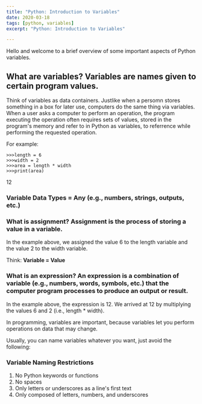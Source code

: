 ```yaml
---
title: "Python: Introduction to Variables"
date: 2020-03-18
tags: [python, variables]
excerpt: "Python: Introduction to Variables"

---
```


Hello and welcome to a brief overview of some important aspects of Python variables. 

## What are variables? Variables are names given to certain program values.

Think of variables as data containers. Justlike when a persomn stores something in a box for later use, computers do the same thing via variables. When a user asks a computer to perform an operation, the program executing the operation often requires sets of values, stored in the program's memory and refer to in Python as variables, to referrence while performing the requested operation.

For example:
```
>>>length = 6
>>>width = 2
>>>area = length * width
>>>print(area)
```
12

### Variable Data Types = Any (e.g., numbers, strings, outputs, etc.)

### What is assignment? Assignment is the process of storing a value in a variable.
In the example above, we assigned the value 6 to the length variable and the value 2 to the width variable.

Think: __Variable = Value__

### What is an expression? An expression is a combination of variable (e.g., numbers, words, symbols, etc.) that the computer program processes to produce an output or result.
In the example above, the expression is 12. We arrived at 12 by multiplying the values 6 and 2 (i.e., length * width).

In programming, variables are important, because variables let you perform operations on data that may change.

Usually, you can name variables whatever you want, just avoid the following:

### Variable Naming Restrictions
1. No Python keywords or functions
2. No spaces
3. Only letters or underscores as a line's first text
4. Only composed of letters, numbers, and underscores
